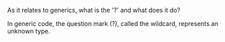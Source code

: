 As it relates to generics, what is the '?' and what does it do?

In generic code, the question mark (?), called the wildcard, represents an unknown type.
